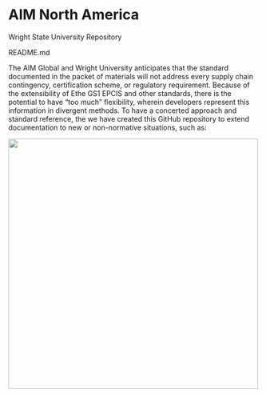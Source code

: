 # AIM North America
Wright State University Repository

README.md


The AIM Global and Wright University anticipates that the standard documented in the packet of materials will not address every supply chain contingency, certification scheme, or regulatory requirement. Because of the extensibility of Ethe GS1 EPCIS and other standards, there is the potential to have “too much” flexibility, wherein developers represent this information in divergent methods. To have a concerted approach and standard reference, the we have created this GitHub repository to extend documentation to new or non-normative situations, such as:

<img src="https://www.aim-na.org/uploads/5/9/7/2/59729915/hackathon-winter-2023-2_orig.jpg" 
     width="500"  />
